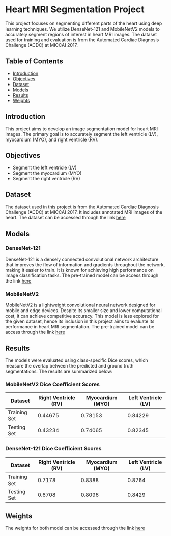 # Heart MRI Segmentation Project

This project focuses on segmenting different parts of the heart using deep learning techniques. We utilize DenseNet-121 and MobileNetV2 models to accurately segment regions of interest in heart MRI images. The dataset used for training and evaluation is from the Automated Cardiac Diagnosis Challenge (ACDC) at MICCAI 2017.

## Table of Contents

- [Introduction](#introduction)
- [Objectives](#objectives)
- [Dataset](#dataset)
- [Models](#models)
- [Results](#results)
- [Weights](#weights)

## Introduction

This project aims to develop an image segmentation model for heart MRI images. The primary goal is to accurately segment the left ventricle (LV), myocardium (MYO), and right ventricle (RV).

## Objectives

- Segment the left ventricle (LV)
- Segment the myocardium (MYO)
- Segment the right ventricle (RV)

## Dataset

The dataset used in this project is from the Automated Cardiac Diagnosis Challenge (ACDC) at MICCAI 2017. It includes annotated MRI images of the heart. The dataset can be accessed through the link [here](https://humanheart-project.creatis.insa-lyon.fr/database/#collection/637218c173e9f0047faa00fb)

## Models

### DenseNet-121

DenseNet-121 is a densely connected convolutional network architecture that improves the flow of information and gradients throughout the network, making it easier to train. It is known for achieving high performance on image classification tasks. The pre-trained model can be access through the link [here](https://download.pytorch.org/models/densenet121-a639ec97.pth)

### MobileNetV2

MobileNetV2 is a lightweight convolutional neural network designed for mobile and edge devices. Despite its smaller size and lower computational cost, it can achieve competitive accuracy. This model is less explored for the given dataset, hence its inclusion in this project aims to evaluate its performance in heart MRI segmentation. The pre-trained model can be access through the link [here](https://download.pytorch.org/models/mobilenet_v2-7ebf99e0.pth)

## Results

The models were evaluated using class-specific Dice scores, which measure the overlap between the predicted and ground truth segmentations. The results are summarized below:

### MobileNetV2 Dice Coefficient Scores

| Dataset      | Right Ventricle (RV) | Myocardium (MYO) | Left Ventricle (LV) |
|--------------|----------------------|------------------|---------------------|
| Training Set | 0.44675              | 0.78153          | 0.84229             |
| Testing Set  | 0.43234              | 0.74065          | 0.82345             |

### DenseNet-121 Dice Coefficient Scores

| Dataset      | Right Ventricle (RV) | Myocardium (MYO) | Left Ventricle (LV) |
|--------------|----------------------|------------------|---------------------|
| Training Set | 0.7178               | 0.8388           | 0.8764              |
| Testing Set  | 0.6708               | 0.8096           | 0.8429              |

## Weights
The weights for both model can be accessed through the link [here](https://huggingface.co/firedfrog/finalproject/tree/main)
